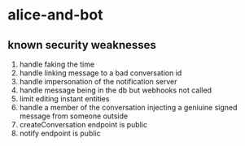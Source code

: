 # alice-and-bot

## known security weaknesses

1. handle faking the time
1. handle linking message to a bad conversation id
1. handle impersonation of the notification server
1. handle message being in the db but webhooks not called
1. limit editing instant entities
1. handle a member of the conversation injecting a geniuine signed message from
   someone outside
1. createConversation endpoint is public
1. notify endpoint is public

